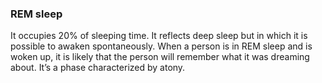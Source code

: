 ### REM sleep

It occupies 20% of sleeping time. It reflects deep sleep but in which it is possible to awaken spontaneously. When a person is in REM sleep and is woken up, it is likely that the person will remember what it was dreaming about. It’s a phase characterized by atony.